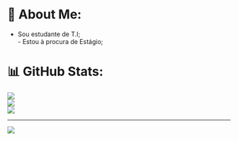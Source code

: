 # 💫 About Me:
- Sou estudante de T.I;<br>- Estou à procura de Estágio; 

# 📊 GitHub Stats:
![](https://github-readme-stats.vercel.app/api?username=Laysa987&theme=shades-of-purple&hide_border=false&include_all_commits=false&count_private=false)<br/>
![](https://github-readme-streak-stats.herokuapp.com/?user=Laysa987&theme=shades-of-purple&hide_border=false)<br/>
![](https://github-readme-stats.vercel.app/api/top-langs/?username=Laysa987&theme=shades-of-purple&hide_border=false&include_all_commits=false&count_private=false&layout=compact)

---
[![](https://visitcount.itsvg.in/api?id=Laysa987&icon=0&color=8)](https://visitcount.itsvg.in)

<!-- Proudly created with GPRM ( https://gprm.itsvg.in ) -->